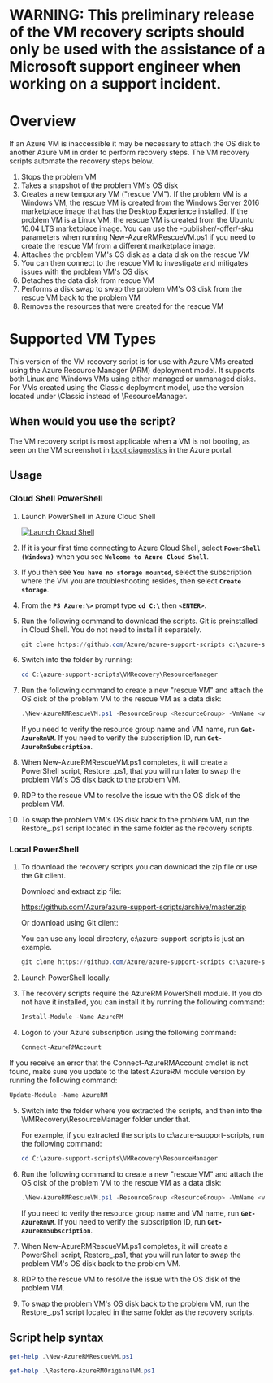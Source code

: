 # WARNING: This preliminary release of the VM recovery scripts should only be used with the assistance of a Microsoft support engineer when working on a support incident.

# Overview
If an Azure VM is inaccessible it may be necessary to attach the OS disk to another Azure VM in order to perform recovery steps. The VM recovery scripts automate the recovery steps below.

1. Stops the problem VM
2. Takes a snapshot of the problem VM's OS disk
3. Creates a new temporary VM ("rescue VM"). If the problem VM is a Windows VM, the rescue VM is created from the Windows Server 2016 marketplace image that has the Desktop Experience installed. If the problem VM is a Linux VM, the rescue VM is created from the Ubuntu 16.04 LTS marketplace image. You can use the -publisher/-offer/-sku parameters when running New-AzureRMRescueVM.ps1 if you need to create the rescue VM from a different marketplace image. 
4. Attaches the problem VM's OS disk as a data disk on the rescue VM
5. You can then connect to the rescue VM to investigate and mitigates issues with the problem VM's OS disk
6. Detaches the data disk from rescue VM
7. Performs a disk swap to swap the problem VM's OS disk from the rescue VM back to the problem VM
8. Removes the resources that were created for the rescue VM

# Supported VM Types

This version of the VM recovery script is for use with Azure VMs created using the Azure Resource Manager (ARM) deployment model. It supports both Linux and Windows VMs using either managed or unmanaged disks. For VMs created using the Classic deployment model, use the version located under \Classic instead of \ResourceManager.

## When would you use the script?

The VM recovery script is most applicable when a VM is not booting, as seen on the VM screenshot in [boot diagnostics](https://azure.microsoft.com/en-us/blog/boot-diagnostics-for-virtual-machines-v2/) in the Azure portal.

## Usage
### Cloud Shell PowerShell
1. Launch PowerShell in Azure Cloud Shell 

   <a href="https://shell.azure.com/powershell" target="_blank"><img border="0" alt="Launch Cloud Shell" src="https://shell.azure.com/images/launchcloudshell@2x.png"></a>

2. If it is your first time connecting to Azure Cloud Shell, select **`PowerShell (Windows)`** when you see **`Welcome to Azure Cloud Shell`**. 

3. If you then see **`You have no storage mounted`**, select the subscription where the VM you are troubleshooting resides, then select **`Create storage`**.

4. From the **`PS Azure:\>`** prompt type **`cd C:\`** then **`<ENTER>`**.

5. Run the following command to download the scripts. Git is preinstalled in Cloud Shell. You do not need to install it separately.
   ```PowerShell
   git clone https://github.com/Azure/azure-support-scripts c:\azure-support-scripts
   ```
6. Switch into the folder by running:
   ```PowerShell
   cd C:\azure-support-scripts\VMRecovery\ResourceManager
   ```
7. Run the following command to create a new "rescue VM" and attach the OS disk of the problem VM to the rescue VM as a data disk:
   ```PowerShell
   .\New-AzureRMRescueVM.ps1 -ResourceGroup <ResourceGroup> -VmName <vmName> -SubID <subscriptionId>
   ```
   If you need to verify the resource group name and VM name, run **`Get-AzureRmVM`**. If you need to verify the subscription ID, run **`Get-AzureRmSubscription`**.

8. When New-AzureRMRescueVM.ps1 completes, it will create a PowerShell script, Restore_<problemVmName>.ps1, that you will run later to swap the problem VM's OS disk back to the problem VM.

9. RDP to the rescue VM to resolve the issue with the OS disk of the problem VM.

10. To swap the problem VM's OS disk back to the problem VM, run the Restore_<problemVmName>.ps1 script located in the same folder as the recovery scripts.

### Local PowerShell
1. To download the recovery scripts you can download the zip file or use the Git client. 

   Download and extract zip file:

   https://github.com/Azure/azure-support-scripts/archive/master.zip

   Or download using Git client:

   You can use any local directory, c:\azure-support-scripts is just an example.

   ```PowerShell
   git clone https://github.com/Azure/azure-support-scripts c:\azure-support-scripts 
   ```
2. Launch PowerShell locally.

3. The recovery scripts require the AzureRM PowerShell module. If you do not have it installed, you can install it by running the following command:

   ```PowerShell
   Install-Module -Name AzureRM
   ```
4. Logon to your Azure subscription using the following command:
   ```PowerShell
   Connect-AzureRMAccount
   ```
If you receive an error that the Connect-AzureRMAccount cmdlet is not found, make sure you update to the latest AzureRM module version by running the following command:
   ```PowerShell
   Update-Module -Name AzureRM
   ```
5. Switch into the folder where you extracted the scripts, and then into the \VMRecovery\ResourceManager folder under that.

   For example, if you extracted the scripts to c:\azure-support-scripts, run the following command:
   ```PowerShell
   cd C:\azure-support-scripts\VMRecovery\ResourceManager
   ```
6. Run the following command to create a new "rescue VM" and attach the OS disk of the problem VM to the rescue VM as a data disk:
   ```PowerShell
   .\New-AzureRMRescueVM.ps1 -ResourceGroup <ResourceGroup> -VmName <vmName> -SubID <subscriptionId>
   ```
   If you need to verify the resource group name and VM name, run **`Get-AzureRmVM`**. If you need to verify the subscription ID, run **`Get-AzureRmSubscription`**.

7. When New-AzureRMRescueVM.ps1 completes, it will create a PowerShell script, Restore_<problemVmName>.ps1, that you will run later to swap the problem VM's OS disk back to the problem VM.

8. RDP to the rescue VM to resolve the issue with the OS disk of the problem VM.

9. To swap the problem VM's OS disk back to the problem VM, run the Restore_<problemVmName>.ps1 script located in the same folder as the recovery scripts.

## Script help syntax

```PowerShell
get-help .\New-AzureRMRescueVM.ps1

get-help .\Restore-AzureRMOriginalVM.ps1
```
